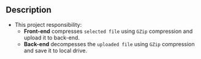 ## Description
- This project responsibility:
    - **Front-end** compresses `selected file` using `GZip` compression and upload it to back-end.
    - **Back-end** decompesses the `uploaded file` using `GZip` compression and save it to local drive.